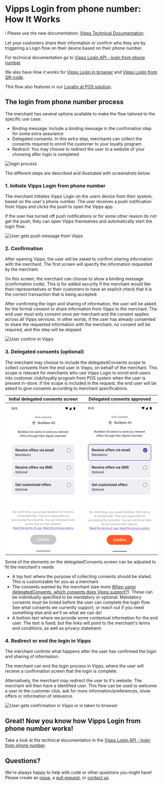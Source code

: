 <!-- START_METADATA
---
title: How it works from mobile
sidebar_position: 14
---
END_METADATA -->

# Vipps Login from phone number: How It Works

<!-- START_COMMENT -->

ℹ️ Please use the new documentation:
[Vipps Technical Documentation](https://vippsas.github.io/vipps-developer-docs/).

<!-- END_COMMENT -->

Let your customers share their information or confirm who they are by triggering a Login flow on their device based on their phone number.

For technical documentation go to
[Vipps Login API - login from phone number](vipps-login-api.md#vipps-login-from-phone-number).

We also have _How it works_ for [Vipps Login in browser](vipps-login-api-howitworks.md) and [Vipps Login from QR-code](vipps-login-from-QR-api-howitworks.md).

This flow also features in our [Loyalty at POS solution](https://vippsas.github.io/vipps-developer-docs/docs/vipps-solutions/loyalty-in-pos/).

## The login from phone number process

The merchant has several options available to make the flow tailored to the specific use case:
 * Binding message: Include a binding message in the confirmation step for some extra assurance
 * Delegated consents: In this extra step, merchants can collect the consents required to enroll the customer to your loyalty program
 * Redirect: You may choose to redirect the user to a website of your choosing after login is completed

![login process](images/vipps-login-from-phone-number-process.png)

The different steps are described and illustrated with screenshots below.

### 1. Initiate Vipps Login from phone number

The merchant initiates Vipps Login on the users device from their system, based on the user's phone number.
The user receives a push notification from Vipps and clicks the push to open the Vipps app.

If the user has turned off push notifications or for some other reason do not get the push, they can open Vipps themselves and automatically start the login flow.

![User gets push message from Vipps](images/vipps-login-phone-push.png)

### 2. Confirmation

After opening Vipps, the user will be asked to confirm sharing information with the merchant. The first screen will specify the information requested by the merchant.

On this screen, the merchant can choose to show a binding message (confirmation code). This is for added security if the merchant would like their representatives or their customers to have an explicit check that it is the correct transaction that is being accepted.

After confirming the login and sharing of information, the user will be asked for the formal consent to share information from Vipps to the merchant.
The end user must only consent once per merchant and the consent applies across all Vipps services. In other words, if the user has already consented to share the
requested information with the merchant, no consent will be required, and this step will be skipped.

![User confirm in Vipps](images/vipps-login-confirm.png)

### 3. Delegated consents (optional)

The merchant may choose to include the delegatedConsents scope to collect consents from the end user in Vipps, on behalf of the merchant.
This scope is relevant for merchants who use Vipps Login to enroll end-users into customer club/loyalty program from POS system when the user is present in-store.
If the scope is included in the request, the end user will be asked to give consents according to merchant specifications.

|                       Initial delegated consents screen                       |                           Delegated consents approved                            |
|:-----------------------------------------------------------------------------:|:--------------------------------------------------------------------------------:|
| ![User sees delegated consents in Vipps](images/delegated-consents-step1.png) | ![User confirm delegated consents in Vipps](images/delegated-consents-step2.png) |

Some of the elements on the delegatedConsents screen can be adjusted to fit the merchant's needs
 * A top text where the purpose of collecting consents should be stated. This is customizable for you as a merchant.
 * The consents wanted by the merchant (see more [When using delegatedConsents, which consents does Vipps support?](vipps-login-api-faq.md#when-using-delegatedconsents-which-consents-does-vipps-support)).
   These can be individually specified to be mandatory or optional. Mandatory consents must be ticked before the user can complete the login flow. See what consents we currently support, or reach out if you need something else and we'll se what we can do!
 * A bottom text where we provide some contextual information for the end user. The text is fixed, but the links will point to the merchant's terms and conditions, as well as privacy statement.

### 4. Redirect or end the login in Vipps

The merchant controls what happens after the user has confirmed the login and sharing of information.

The merchant can end the login process in Vipps, where the user will receive a confirmation screen that the login is complete.

Alternatively, the merchant may redirect the user to it's website. The merchant will then have a identified user. This flow can be used to welcome a user to the customer club, ask for more information/preferences, show offers or information of relevance.

![User gets confirmation in Vipps or is taken to browser](images/vipps-login-confirmation.png)

## Great! Now you know how Vipps Login from phone number works!

Take a look at the technical documentation in the [Vipps Login API - login from phone number](vipps-login-api.md#vipps-login-from-phone-number).

## Questions?

We're always happy to help with code or other questions you might have!
Please create an [issue](https://github.com/vippsas/vipps-login-api/issues),
a [pull request](https://github.com/vippsas/vipps-login-api/pulls),
or [contact us](https://vippsas.github.io/vipps-developer-docs/docs/vipps-developers/contact).
